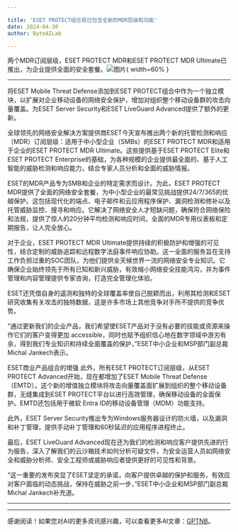```yaml
---

title: 'ESET PROTECT组合现已包含全新的MDR层级和功能'
date: 2024-04-30
author: ByteAILab

---
```


两个MDR订阅层级，ESET PROTECT MDR和ESET PROTECT MDR Ultimate已推出，为企业提供全面的安全套餐。![图片](https://ai-techpark.com/wp-content/uploads/2024/04/ESET-2-960x540.jpg){ width=60% }

---
将ESET Mobile Threat Defense添加到ESET PROTECT组合中作为一个独立模块，以扩展对企业移动设备的网络安全保护，增加对组织整个移动设备群的攻击向量覆盖。为ESET Server Security和ESET LiveGuard Advanced提供了额外的更新。

全球领先的网络安全解决方案提供商ESET今天宣布推出两个新的托管检测和响应（MDR）订阅层级：适用于中小型企业（SMBs）的ESET PROTECT MDR和适用于企业的ESET PROTECT MDR Ultimate。这些提供基于ESET PROTECT Elite和ESET PROTECT Enterprise的基础，为各种规模的企业提供最全面的、基于人工智能的威胁检测和响应能力，结合专家人员分析和全面的威胁情报。

ESET的MDR产品专为SMB和企业的特定需求而设计。为此，ESET PROTECT MDR提供了全面的网络安全套餐，为中小型企业的最常见挑战提供24/7/365的优越保护。这包括现代化的端点、电子邮件和云应用程序保护、漏洞检测和修补以及托管威胁监控、搜寻和响应。它解决了网络安全人才短缺问题，确保符合网络保险和法规，提供了惊人的20分钟平均检测和响应时间，全面的MDR专用仪表板和定期报告，让人完全放心。

对于企业，ESET PROTECT MDR Ultimate提供持续的积极防护和增强的可见性，结合定制的威胁追踪和远程数字法庭事件响应协助。这一全面的服务旨在支持工作负担过重的SOC团队，为他们提供全天候世界一流的网络安全专业知识。它确保企业始终领先于所有已知和新兴威胁，有效缩小网络安全技能鸿沟，并为事件管理和内容管理提供专家咨询，打造完全管理化体验。

ESET还凭借自身的遥测和独特的全球覆盖率使自己脱颖而出，利用其检测和ESET研究收集有关攻击的独特数据，这是许多市场上其他竞争对手所不提供的竞争优势。

“通过更新我们的企业产品，我们希望使ESET产品对于没有必要的技能或资源来操作它们的客户变得更加 accessible，同时也赋予组织信心地在数字领域中游刃有余，得到我们专业知识和持续全面覆盖的保护，”ESET中小企业和MSP部门副总裁Michal Jankech表示。

ESET商业产品组合的增强
此外，所有ESET PROTECT订阅层级，从ESET PROTECT Advanced开始，现在都增加了ESET Mobile Threat Defense（EMTD）。这个新的增值独立模块将攻击向量覆盖面扩展到组织的整个移动设备群，无缝集成到ESET PROTECT平台以进行高效管理，确保移动设备的全面保护。EMTD还包括用于微软 Entra ID的移动设备管理（MDM）功能支持。

此外，ESET Server Security推出专为Windows服务器设计的防火墙，以及漏洞和补丁管理，提供手动补丁管理和60秒延迟的应用程序进程终止。

最后，ESET LiveGuard Advanced现在还为我们的检测和响应客户提供先进的行为报告，深入了解我们的云沙箱技术如何分析可疑文件，为安全运营人员如网络安全和威胁分析师、安全工程师或威胁响应者提供更好的可见性和背景。

“这一重要的发布突显了ESET坚定的承诺，向客户提供卓越的保护和服务，有效应对客户面临的动态挑战，保持在威胁之前一步，”ESET中小企业和MSP部门副总裁Michal Jankech补充道。 

---
---
感谢阅读！如果您对AI的更多资讯感兴趣，可以查看更多AI文章：[GPTNB](https://gptnb.com)。